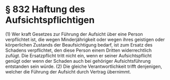 # § 832 Haftung des Aufsichtspflichtigen
(1) Wer kraft Gesetzes zur Führung der Aufsicht über eine Person verpflichtet ist, die wegen Minderjährigkeit oder wegen ihres geistigen oder körperlichen Zustands der Beaufsichtigung bedarf, ist zum Ersatz des Schadens verpflichtet, den diese Person einem Dritten widerrechtlich zufügt. Die Ersatzpflicht tritt nicht ein, wenn er seiner Aufsichtspflicht genügt oder wenn der Schaden auch bei gehöriger Aufsichtsführung entstanden sein würde.
(2) Die gleiche Verantwortlichkeit trifft denjenigen, welcher die Führung der Aufsicht durch Vertrag übernimmt.
